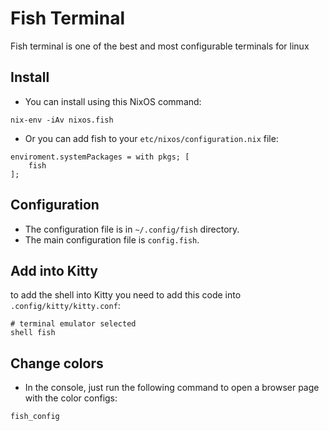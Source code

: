 # Fish Terminal

Fish terminal is one of the best and most configurable terminals for linux

## Install

- You can install using this NixOS command:

```shell
nix-env -iAv nixos.fish
```

- Or you can add fish to your `etc/nixos/configuration.nix` file:

```shell
enviroment.systemPackages = with pkgs; [
    fish
];
```

## Configuration

- The configuration file is in `~/.config/fish` directory.
- The main configuration file is `config.fish`.

## Add into Kitty

to add the shell into Kitty you need to add this code into `.config/kitty/kitty.conf`:

```shell
# terminal emulator selected
shell fish
```

## Change colors

- In the console, just run the following command to open a browser page with the color configs:

```shell
fish_config
```